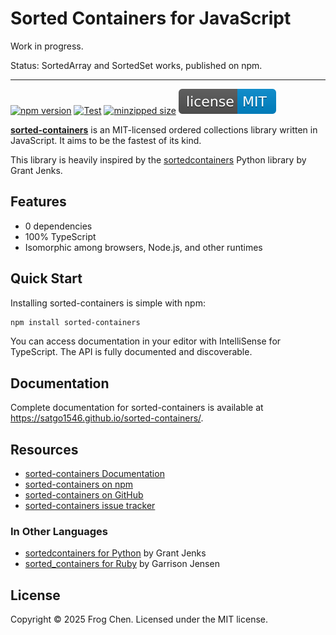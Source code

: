 # Sorted Containers for JavaScript

Work in progress.

Status: SortedArray and SortedSet works, published on npm.

---

[![npm version](https://badge.fury.io/js/sorted-containers.svg?icon=si%3Anpm)](https://badge.fury.io/js/sorted-containers)
[![Test](https://github.com/satgo1546/sorted-containers/actions/workflows/test.yml/badge.svg)](https://github.com/satgo1546/sorted-containers/actions/workflows/test.yml)
[![minzipped size](https://badgen.net/bundlephobia/minzip/sorted-containers)](https://bundlephobia.com/package/sorted-containers)
[![MIT license](LICENSE.svg)](https://opensource.org/licenses/MIT)

**[sorted-containers](https://satgo1546.github.io/sorted-containers/)**
is an MIT-licensed ordered collections library written in JavaScript.
It aims to be the fastest of its kind.

This library is heavily inspired by the [sortedcontainers](https://grantjenks.com/docs/sortedcontainers/) Python library by Grant Jenks.

## Features

- 0 dependencies
- 100% TypeScript
- Isomorphic among browsers, Node.js, and other runtimes

## Quick Start

Installing sorted-containers is simple with npm:

```sh
npm install sorted-containers
```

You can access documentation in your editor with IntelliSense for TypeScript.
The API is fully documented and discoverable.


## Documentation

Complete documentation for sorted-containers is available at <https://satgo1546.github.io/sorted-containers/>.


## Resources

- [sorted-containers Documentation](https://satgo1546.github.io/sorted-containers/)
- [sorted-containers on npm](https://www.npmjs.com/package/sorted-containers)
- [sorted-containers on GitHub](https://github.com/satgo1546/sorted-containers)
- [sorted-containers issue tracker](https://github.com/satgo1546/sorted-containers/issues)

### In Other Languages

- [sortedcontainers for Python](http://www.grantjenks.com/docs/sortedcontainers/) by Grant Jenks
- [sorted_containers for Ruby](https://www.rubydoc.info/gems/sorted_containers) by Garrison Jensen

## License

Copyright © 2025 Frog Chen. Licensed under the MIT license.
